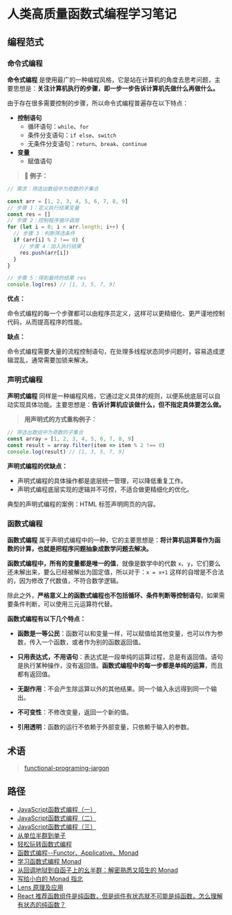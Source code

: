 # 人类高质量函数式编程学习笔记

## 编程范式

### 命令式编程

**命令式编程** 是使用最广的一种编程风格，它是站在计算机的角度去思考问题，主要思想是：**关注计算机执行的步骤，即一步一步告诉计算机先做什么再做什么。**

由于存在很多需要控制的步骤，所以命令式编程普遍存在以下特点：

- **控制语句**
  - 循环语句：`while`、`for`
  - 条件分支语句：`if else`、`switch`
  - 无条件分支语句：`return`、`break`、`continue`
- **变量**
  - 赋值语句

> **🌰 例子：**

```js
// 需求：筛选出数组中为奇数的子集合

const arr = [1, 2, 3, 4, 5, 6, 7, 8, 9]
// 步骤 1：定义执行结果变量
const res = []
// 步骤 2：控制程序循环调用
for (let i = 0; i < arr.length; i++) {
  // 步骤 3：判断筛选条件
  if (arr[i] % 2 !== 0) {
    // 步骤 4：加入执行结果
    res.push(arr[i])
  }
}

// 步骤 5：得到最终的结果 res
console.log(res) // [1, 3, 5, 7, 9]
```

**优点：**

命令式编程的每一个步骤都可以由程序员定义，这样可以更精细化、更严谨地控制代码，从而提高程序的性能。

**缺点：**

命令式编程需要大量的流程控制语句，在处理多线程状态同步问题时，容易造成逻辑混乱，通常需要加锁来解决。

### 声明式编程

**声明式编程** 同样是一种编程风格，它通过定义具体的规则，以便系统底层可以自动实现具体功能。主要思想是：**告诉计算机应该做什么，但不指定具体要怎么做。**

> **用声明式的方式重构例子：**

```js
// 筛选出数组中为奇数的子集合
const array = [1, 2, 3, 4, 5, 6, 7, 8, 9]
const result = array.filter(item => item % 2 !== 0)
console.log(result) // [1, 3, 5, 7, 9]
```

**声明式编程的优缺点：**

- 声明式编程的具体操作都是底层统一管理，可以降低重复工作。
- 声明式编程底层实现的逻辑并不可控，不适合做更精细化的优化。

典型的声明式编程的案例：HTML 标签声明网页的内容。

### 函数式编程

**函数式编程** 属于声明式编程中的一种，它的主要思想是：**将计算机运算看作为函数的计算，也就是把程序问题抽象成数学问题去解决。**

**函数式编程中，所有的变量都是唯一的值**，就像是数学中的代数 `x`、`y`，它们要么还未解出来，要么已经被解出为固定值，所以对于：`x = x+1` 这样的自增是不合法的，因为修改了代数值，不符合数学逻辑。

除此之外，**严格意义上的函数式编程也不包括循环、条件判断等控制语句**，如果需要条件判断，可以使用三元运算符代替。

**函数式编程有以下几个特点：**

- **函数是一等公民**：函数可以和变量一样，可以赋值给其他变量，也可以作为参数，传入一个函数，或者作为别的函数返回值。

- **只用表达式，不用语句**：表达式是一段单纯的运算过程，总是有返回值。语句是执行某种操作，没有返回值。**函数式编程中的每一步都是单纯的运算**，而且都有返回值。

- **无副作用**：不会产生除运算以外的其他结果。同一个输入永远得到同一个输出。

- **不可变性**：不修改变量，返回一个新的值。

- **引用透明**：函数的运行不依赖于外部变量，只依赖于输入的参数。

## 术语

> [functional-programing-jargon](https://github.com/hemanth/functional-programming-jargon)

## 路径

- [JavaScript函数式编程（一）](https://zhuanlan.zhihu.com/p/21714695)
- [JavaScript函数式编程（二）](https://zhuanlan.zhihu.com/p/21926955)
- [JavaScript函数式编程（三）](https://zhuanlan.zhihu.com/p/22094473)
- [从单位半群到单子](https://zhuanlan.zhihu.com/p/70609434)
- [轻松玩转函数式编程](https://zhuanlan.zhihu.com/p/258634453)
- [函数式编程--Functor、Applicative、Monad](https://zhuanlan.zhihu.com/p/359081403)
- [学习函数式编程 Monad](https://zhuanlan.zhihu.com/p/306339035)
- [从回调地狱到自函子上的幺半群：解密熟悉又陌生的 Monad](https://zhuanlan.zhihu.com/p/32734492)
- [写给小白的 Monad 指北](https://zhuanlan.zhihu.com/p/65449477)
- [Lens 原理及应用](https://zhuanlan.zhihu.com/p/57785858)
- [React 推荐函数组件是纯函数，但是组件有状态就不可能是纯函数，怎么理解有状态的纯函数？](https://www.zhihu.com/question/537538929)

<!-- 函数提升 lifting
lifting 是一种编程模式，它提供了一种方式，把给定的函数转换成一个类似可广泛应用的函数。
比如将一个操作字符串的函数 提升为可以操作 字符串，列表，字符指针，map 和其他结构的函数
函数提升应用在上述函数：创建一个高阶函数，接收操作单个字符串的任意函数，并创建一个操作字符转指针的函数。把操作某一类型的函数提升为操作包含这种类型的结构或集合的函数。 -->
